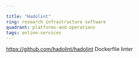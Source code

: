 ```yaml
---

title: "Hadolint"
ring: research infrastructure software
quadrant: platforms-and-operations
tags: online-services
---
```

https://github.com/hadolint/hadolint
Dockerfile linter
